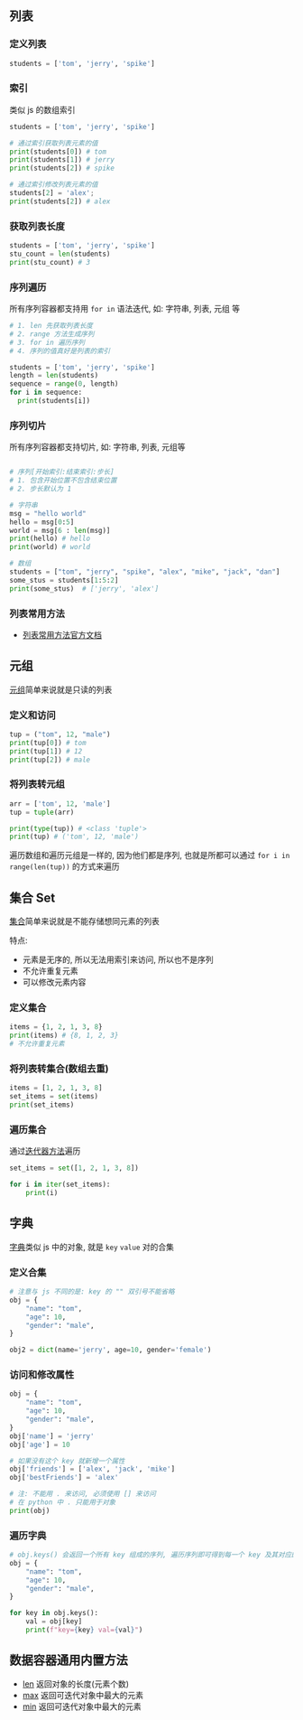 

## 列表

### 定义列表

```python
students = ['tom', 'jerry', 'spike']
```

### 索引

类似 js 的数组索引

```python
students = ['tom', 'jerry', 'spike']

# 通过索引获取列表元素的值
print(students[0]) # tom
print(students[1]) # jerry
print(students[2]) # spike

# 通过索引修改列表元素的值
students[2] = 'alex';
print(students[2]) # alex
```

### 获取列表长度

```python
students = ['tom', 'jerry', 'spike']
stu_count = len(students)
print(stu_count) # 3
```

### 序列遍历

所有序列容器都支持用 `for in` 语法迭代, 如: 字符串, 列表, 元组 等

```python
# 1. len 先获取列表长度
# 2. range 方法生成序列
# 3. for in 遍历序列
# 4. 序列的值真好是列表的索引

students = ['tom', 'jerry', 'spike']
length = len(students)
sequence = range(0, length)
for i in sequence:
  print(students[i])
```

### 序列切片

所有序列容器都支持切片, 如: 字符串, 列表, 元组等

```python

# 序列[开始索引:结束索引:步长]
# 1. 包含开始位置不包含结束位置
# 2. 步长默认为 1

# 字符串
msg = "hello world"
hello = msg[0:5]
world = msg[6 : len(msg)]
print(hello) # hello
print(world) # world

# 数组
students = ["tom", "jerry", "spike", "alex", "mike", "jack", "dan"]
some_stus = students[1:5:2]
print(some_stus)  # ['jerry', 'alex']
```

### 列表常用方法

- [列表常用方法官方文档](https://docs.python.org/zh-cn/3.12/tutorial/datastructures.html)

## 元组

[元组](https://docs.python.org/zh-cn/3.12/library/stdtypes.html#tuples)简单来说就是只读的列表

### 定义和访问

```python
tup = ("tom", 12, "male")
print(tup[0]) # tom
print(tup[1]) # 12
print(tup[2]) # male
```

### 将列表转元组

```python
arr = ['tom', 12, 'male']
tup = tuple(arr)

print(type(tup)) # <class 'tuple'>
print(tup) # ('tom', 12, 'male')
```

遍历数组和遍历元组是一样的, 因为他们都是序列, 也就是所都可以通过 `for i in range(len(tup))` 的方式来遍历

## 集合 Set

[集合](https://docs.python.org/zh-cn/3.12/library/stdtypes.html#set)简单来说就是不能存储想同元素的列表

特点:

- 元素是无序的, 所以无法用索引来访问, 所以也不是序列
- 不允许重复元素
- 可以修改元素内容

### 定义集合

```python
items = {1, 2, 1, 3, 8}
print(items) # {8, 1, 2, 3}
# 不允许重复元素
```

### 将列表转集合(数组去重)

```python
items = [1, 2, 1, 3, 8]
set_items = set(items)
print(set_items)
```

### 遍历集合

通过[迭代器方法](https://docs.python.org/zh-cn/3.12/library/functions.html#iter)遍历

```python
set_items = set([1, 2, 1, 3, 8])

for i in iter(set_items):
    print(i)
```

## 字典

[字典](https://docs.python.org/zh-cn/3.12/library/stdtypes.html#dict)类似 js 中的对象, 就是 `key` `value` 对的合集

### 定义合集

```python
# 注意与 js 不同的是: key 的 "" 双引号不能省略
obj = {
    "name": "tom",
    "age": 10,
    "gender": "male",
}

obj2 = dict(name='jerry', age=10, gender='female')
```

### 访问和修改属性

```python
obj = {
    "name": "tom",
    "age": 10,
    "gender": "male",
}
obj['name'] = 'jerry'
obj['age'] = 10

# 如果没有这个 key 就新增一个属性
obj['friends'] = ['alex', 'jack', 'mike']
obj['bestFriends'] = 'alex'

# 注: 不能用 . 来访问, 必须使用 [] 来访问
# 在 python 中 . 只能用于对象
print(obj)
```

### 遍历字典

```python
# obj.keys() 会返回一个所有 key 组成的序列, 遍历序列即可得到每一个 key 及其对应的 value
obj = {
    "name": "tom",
    "age": 10,
    "gender": "male",
}

for key in obj.keys():
    val = obj[key]
    print(f"key={key} val={val}")
```

## 数据容器通用内置方法

- [len](https://docs.python.org/zh-cn/3.12/library/functions.html#len) 返回对象的长度(元素个数)
- [max](https://docs.python.org/zh-cn/3.12/library/functions.html#max) 返回可迭代对象中最大的元素
- [min](https://docs.python.org/zh-cn/3.12/library/functions.html#min) 返回可迭代对象中最大的元素
